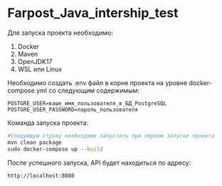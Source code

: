 <h1>Farpost_Java_intership_test</h1>

Для запуска проекта необходимо:
1. Docker
2. Maven
3. OpenJDK17
4. WSL или Linux

Необходимо создать .env файл в корне проекта на уровне docker-compose.yml со следующим содержимым:
```.env
POSTGRE_USER=ваше_имя_пользователя_в_БД_PostgreSQL
POSTGRE_USER_PASSWORD=пароль_пользователя
```

Команда запуска проекта:
```sh
#Следующую строку необходимо запустить при первом запуске проекта
mvn clean package
sudo docker-compose up --build
```
После успешного запуска, API будет находиться по адресу:
```sh
http://localhost:8080
```
